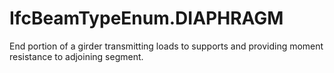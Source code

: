 IfcBeamTypeEnum.DIAPHRAGM
=========================
End portion of a girder transmitting loads to supports and providing moment
resistance to adjoining segment.



